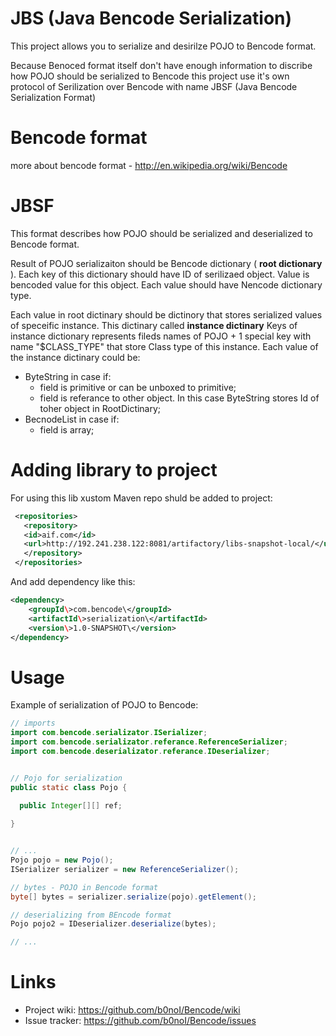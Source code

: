 JBS (Java Bencode Serialization)
=======

This project allows you to serialize and desirilze POJO to Bencode format. 

Because Benoced format itself don't have enough information to discribe how POJO should be serialized to Bencode this project use it's own protocol of Serilization over Bencode with name JBSF (Java Bencode Serialization Format)

Bencode format
=======
more about bencode format - http://en.wikipedia.org/wiki/Bencode

JBSF
=======
This format describes how POJO should be serialized and deserialized to Bencode format.

Result of POJO serializaiton should be Bencode dictionary ( __root dictionary__ ). Each key of this dictionary should have ID of serilizaed object. Value is bencoded value for this object. Each value should have Nencode dictionary type.

Each value in root dictinary should be dictinory that stores serialized values of speceific instance. This dictinary called __instance dictinary__
Keys of instance dictionary represents fileds names of POJO + 1 special key with name "$CLASS_TYPE" that store Class type of this instance. 
Each value of the instance dictinary could be:
* ByteString in case if:
  * field is primitive or can be unboxed to primitive;
  * field is referance to other object. In this case ByteString stores Id of toher object in RootDictinary;
* BecnodeList in case if:
  * field is array;
  
Adding library to project
=======
For using this lib xustom Maven repo shuld be added to project:

```xml
 <repositories>
   <repository>
   <id>aif.com</id>
   <url>http://192.241.238.122:8081/artifactory/libs-snapshot-local/</url>
   </repository>
 </repositories>
 ```

And add dependency like this:
```xml
<dependency>
    <groupId\>com.bencode\</groupId>
    <artifactId\>serialization\</artifactId>
    <version\>1.0-SNAPSHOT\</version>
</dependency>
```

Usage
=======

Example of serialization of POJO to Bencode:

```Java
// imports
import com.bencode.serializator.ISerializer;
import com.bencode.serializator.referance.ReferenceSerializer;
import com.bencode.deserializator.referance.IDeserializer;


// Pojo for serialization
public static class Pojo {

  public Integer[][] ref;
  
}


// ...
Pojo pojo = new Pojo();
ISerializer serializer = new ReferenceSerializer();

// bytes - POJO in Bencode format
byte[] bytes = serializer.serialize(pojo).getElement();

// deserializing from BEncode format
Pojo pojo2 = IDeserializer.deserialize(bytes);

// ...
```

Links
======

* Project wiki: https://github.com/b0noI/Bencode/wiki
* Issue tracker: https://github.com/b0noI/Bencode/issues
